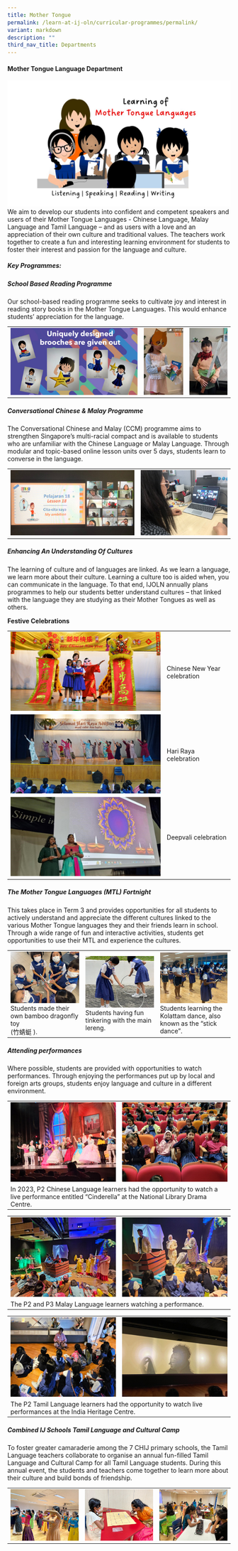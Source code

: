 ```yaml
---
title: Mother Tongue
permalink: /learn-at-ij-oln/curricular-programmes/permalink/
variant: markdown
description: ""
third_nav_title: Departments
---
```

#### Mother Tongue Language Department
![](/images/Depts/MTL/lj_girl_MTL_learning.jpg)
We aim to develop our students into confident and competent speakers and users of their Mother Tongue Languages - Chinese Language, Malay Language and Tamil Language – and as users with a love and an appreciation of their own culture and traditional values. The teachers work together to create a fun and interesting learning environment for students to foster their interest and passion for the language and culture.

##### Key Programmes: 
##### School Based Reading Programme
Our school-based reading programme seeks to cultivate joy and interest in reading story books in the Mother Tongue Languages. This would enhance students’ appreciation for the language.

<table style="border-collapse: collapse; width: 100%;" border="0">
<tbody>
<tr>
<td><img src="/images/Depts/MTL/brooches_w.jpg"></td>
<td><img src="/images/Depts/MTL/character_dressup1_w.jpg"></td>
<td><img src="/images/Depts/MTL/character_dressup3_w.jpg"></td>
</tr></tbody></table>

##### Conversational Chinese &amp; Malay Programme
The Conversational Chinese and Malay (CCM) programme aims to strengthen Singapore’s multi-racial compact and is available to students who are unfamiliar with the Chinese Language or Malay Language. Through modular and topic-based online lesson units over 5 days, students learn to converse in the language.

<table style="border-collapse: collapse; width: 100%;" border="0">
<tbody>
<tr>
<td><img src="/images/Depts/MTL/Eccm_2_w.jpg"></td>
<td><img src="/images/Depts/MTL/Eccm_1_w.jpg"></td>
</tr></tbody></table>

##### Enhancing An Understanding Of Cultures
The learning of culture and of languages are linked. As we learn a language, we learn more about their culture. Learning a culture too is aided when, you can communicate in the language. To that end, IJOLN annually plans programmes to help our students better understand cultures – that linked with the language they are studying as their Mother Tongues as well as others. 

**Festive Celebrations**
<table style="border-collapse: collapse; width: 100%;" border="0">
<tbody>
<tr>
<td style="border-collapse: collapse; width: 70%;"><img src="/images/Depts/MTL/CNY_1_w.jpg"></td>
<td>Chinese New Year celebration</td>
</tr>
<tr>
<td style="border-collapse: collapse; width: 70%;"><img src="/images/Depts/MTL/HariRaya1_w.jpg"></td>
<td>Hari Raya celebration</td>
</tr>
<tr>
<td style="border-collapse: collapse; width: 70%;"><img src="/images/Depts/MTL/deepavali_1_2_w.jpg"></td>
<td>Deepvali celebration</td>
</tr></tbody></table>

##### The Mother Tongue Languages (MTL) Fortnight
This takes place in Term 3 and provides opportunities for all students to actively understand and appreciate the different cultures linked to the various Mother Tongue languages they and their friends learn in school. Through a wide range of fun and interactive activities, students get opportunities to use their MTL and experience the cultures.
<table style="border-collapse: collapse; width: 100%;" border="0">
<tbody>
<tr>
<td><img src="/images/Depts/MTL/MT_fortnight_CL2_w.jpg">Students made their own bamboo dragonfly toy <br>(竹蜻蜓 ).</td>
<td><img src="/images/Depts/MTL/MT_fortnight_ML_2_w.jpg">Students having fun tinkering with the main lereng.</td>
<td style="border-collapse: collapse; width: 33%;"><img src="/images/Depts/MTL/MT_fortnight_TL_2_w.jpg">Students learning the Kolattam dance, also known as the “stick dance”.</td>
</tr>

</tbody></table>

##### Attending performances
Where possible, students are provided with opportunities to watch performances. Through enjoying the performances put up by local and foreign arts groups, students enjoy language and culture in a different environment. 

<table style="border-collapse: collapse; width: 100%;" border="0">
<tbody>
<tr>
<td><img src="/images/Depts/MTL/Attending_Performances_1_w.jpg"></td>
<td><img src="/images/Depts/MTL/Attending_Performances_2_w.jpg"></td>
</tr>
<tr><td colspan="2">In 2023, P2 Chinese Language learners had the opportunity to watch a live performance entitled “Cinderella” at the National Library Drama Centre.</td></tr>
</tbody></table>

<table style="border-collapse: collapse; width: 100%;" border="0">
<tbody>
<tr>
<td><img src="/images/Depts/MTL/Attending_Performances_ML_3_w.jpg"></td>
<td><img src="/images/Depts/MTL/Attending_Performances_ML_4_w.jpg"></td>
</tr>
<tr><td colspan="2">The P2 and P3 Malay Language learners watching a performance.</td></tr>
</tbody></table>
<table style="border-collapse: collapse; width: 100%;" border="0">
<tbody>
<tr>
<td><img src="/images/Depts/MTL/Attending_Performances_TL_5_w.jpg"></td>
<td><img src="/images/Depts/MTL/Attending_Performances_TL_6_w.jpg"></td>
</tr>
	<tr><td colspan="2">The P2 Tamil Language learners had the opportunity to watch live performances at the India Heritage Centre.</td></tr></tbody></table>

##### Combined IJ Schools Tamil Language and Cultural Camp
To foster greater camaraderie among the 7 CHIJ primary schools, the Tamil Language teachers collaborate to organise an annual fun-filled Tamil Language and Cultural Camp for all Tamil Language students. During this annual event, the students and teachers come together to learn more about their culture and build bonds of friendship.  
<table style="border-collapse: collapse;" border="0">
<tbody><tr>
<td><img src="/images/Depts/MTL/ij_combined_camp_1_w.jpg"></td>
<td><img src="/images/Depts/MTL/ij_combined_camp_2_w.jpg"></td>
<td><img src="/images/Depts/MTL/ij_combined_camp_3_w.jpg"></td>
</tr>
</tbody></table>